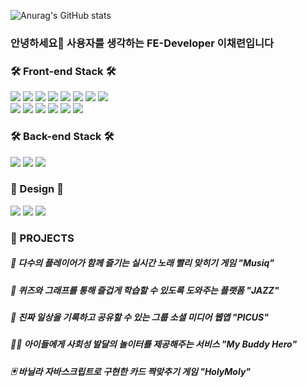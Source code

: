 ![Anurag's GitHub stats](https://github-readme-stats.vercel.app/api?username=CHAERYEON-LEE&show_icons=true&theme=radical)
<div>
<h3>안녕하세요👋 사용자를 생각하는 FE-Developer 이채련입니다</h3>
    
### 🛠 Front-end Stack 🛠
<img src="https://img.shields.io/badge/HTML5-E34F26?style=flat&logo=HTML5&logoColor=white" />
<img src="https://img.shields.io/badge/CSS3-1572B6?style=flat&logo=CSS3&logoColor=white" />
<img src="https://img.shields.io/badge/JavaScript-F7DF1E?style=flat&logo=JavaScript&logoColor=white" />
<img src="https://img.shields.io/badge/TypeScript-3178C6?style=flat&logo=TypeScript&logoColor=white" />
<img src="https://img.shields.io/badge/React-61DAFB?style=flat&logo=React&logoColor=white"/>
<img src="https://img.shields.io/badge/Redux-764ABC?style=flat&logo=Redux&logoColor=white"/>
<img src="https://img.shields.io/badge/Next.js-000000?style=flat&logo=Next.js&logoColor=white"/>
<img src="https://img.shields.io/badge/styled components-DB7093?style=flat&logo=styledcomponents&logoColor=white"/>
<br/>
<img src="https://img.shields.io/badge/Sass-CC6699?style=flat&logo=Sass&logoColor=white"/>
<img src="https://img.shields.io/badge/Tailwind CSS-06B6D4?style=flat&logo=Tailwind CSS&logoColor=white"/>
<img src="https://img.shields.io/badge/Framer-0055FF?style=flat&logo=Framer&logoColor=white"/>
<img src="https://img.shields.io/badge/Storybook-FF4785?style=flat&logo=Storybook&logoColor=white"/>
<img src="https://img.shields.io/badge/Webpack-8DD6F9?style=flat&logo=Webpack&logoColor=white"/>
<img src="https://img.shields.io/badge/Babel-F9DC3E?style=flat&logo=Babel&logoColor=white"/>
<br/>

### 🛠 Back-end Stack 🛠
<img src="https://img.shields.io/badge/Node.js-339933?style=flat&logo=Node.js&logoColor=white"/>
<img src="https://img.shields.io/badge/Express-000000?style=flat&logo=Express&logoColor=white"/>
<img src="https://img.shields.io/badge/MongoDB-47A248?style=flat&logo=MongoDB&logoColor=white"/>
<br/>

### 🎀 Design 🎀
<img src="https://img.shields.io/badge/Figma-F24E1E?style=flat&logo=Figma&logoColor=white"/>
<img src="https://img.shields.io/badge/Adobe Photoshop-31A8FF?style=flat&logo=Adobe Photoshop&logoColor=white"/>
<img src="https://img.shields.io/badge/Adobe Illustrator-FF9A00?style=flat&logo=Adobe Illustrator&logoColor=white"/>
    
<br/>

### 🎁  PROJECTS
##### 🎵 다수의 플레이어가 함께 즐기는 실시간 노래 빨리 맞히기 게임 "Musiq"

##### 🎷 퀴즈와 그래프를 통해 즐겁게 학습할 수 있도록 도와주는 플랫폼 "JAZZ"

##### 📱  진짜 일상을 기록하고 공유할 수 있는 그룹 소셜 미디어 웹앱 "PICUS"

##### 🤸‍♀️ 아이들에게 사회성 발달의 놀이터를 제공해주는 서비스 "My Buddy Hero"

##### 🃏 바닐라 자바스크립트로 구현한 카드 짝맞추기 게임 "HolyMoly"
